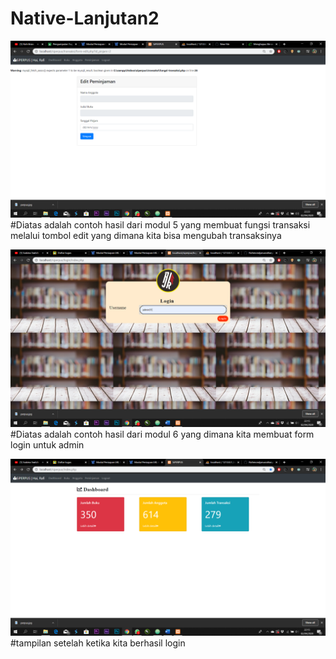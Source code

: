 # Native-Lanjutan2
![Alt Text](https://github.com/Richmondjanusrafiiaryanto/Native-Lanjutan2/blob/master/Screenshot%20(939).png)
#Diatas adalah contoh hasil dari modul 5 yang membuat fungsi transaksi melalui tombol edit yang dimana kita bisa mengubah transaksinya

![Alt Text](https://github.com/Richmondjanusrafiiaryanto/Native-Lanjutan2/blob/master/Screenshot%20(937).png)
#Diatas adalah contoh hasil dari modul 6 yang dimana kita membuat form login untuk admin

![Alt Text](https://github.com/Richmondjanusrafiiaryanto/Native-Lanjutan2/blob/master/Screenshot%20(938).png)
#tampilan setelah ketika kita berhasil login
